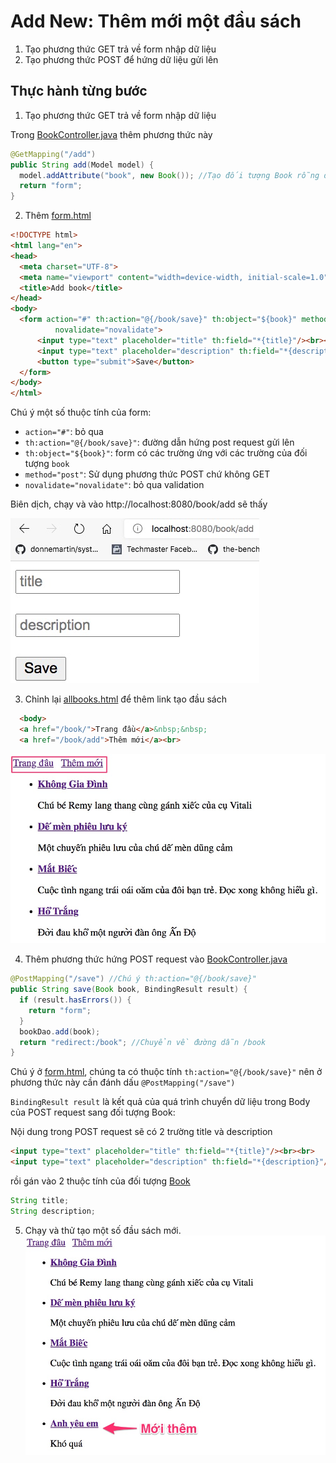 # Add New: Thêm mới một đầu sách

1. Tạo phương thức GET trả về form nhập dữ liệu
2. Tạo phương thức POST để hứng dữ liệu gửi lên


## Thực hành từng bước

1. Tạo phương thức GET trả về form nhập dữ liệu

Trong [BookController.java](src/main/java/vn/techmaster/bookstore/controller/BookController.java)
thêm phương thức này 

```java
@GetMapping("/add")
public String add(Model model) {
  model.addAttribute("book", new Book()); //Tạo đối tượng Book rỗng để truyền vào th:object="${book}"
  return "form";
}
```

2. Thêm [form.html](src/main/resources/templates/form.html)
```html
<!DOCTYPE html>
<html lang="en">
<head>
  <meta charset="UTF-8">
  <meta name="viewport" content="width=device-width, initial-scale=1.0">
  <title>Add book</title>
</head>
<body>
  <form action="#" th:action="@{/book/save}" th:object="${book}" method="post"
          novalidate="novalidate">
      <input type="text" placeholder="title" th:field="*{title}"/><br><br>
      <input type="text" placeholder="description" th:field="*{description}"/><br><br>
      <button type="submit">Save</button>
  </form>
</body>
</html>
```

Chú ý một số thuộc tính của form:
- ```action="#"```: bỏ qua
- ```th:action="@{/book/save}"```: đường dẫn hứng post request gửi lên
- ```th:object="${book}"```: form có các trường ứng với các trường của đối tượng ```book```
- ```method="post"```: Sử dụng phương thức POST chứ không GET
- ```novalidate="novalidate"```: bỏ qua validation

Biên dịch, chạy và vào http://localhost:8080/book/add sẽ thấy

![](images/form.jpg)

3. Chỉnh lại [allbooks.html](src/main/resources/templates/allbooks.html) để thêm link tạo đầu sách
```html
  <body>
  <a href="/book/">Trang đầu</a>&nbsp;&nbsp;
  <a href="/book/add">Thêm mới</a><br>
```
![](images/link_add_new.jpg)

4. Thêm phương thức hứng POST request vào [BookController.java](src/main/java/vn/techmaster/bookstore/controller/BookController.java)

```java
@PostMapping("/save") //Chú ý th:action="@{/book/save}"
public String save(Book book, BindingResult result) {
  if (result.hasErrors()) {
    return "form";
  }
  bookDao.add(book);     
  return "redirect:/book"; //Chuyển về đường dẫn /book
}
```
Chú ý ở [form.html](src/main/resources/templates/form.html), chúng ta có thuộc tính ```th:action="@{/book/save}"``` nên ở phương thức này cần đánh dấu ```@PostMapping("/save")```

```BindingResult result``` là kết quả của quá trình chuyển dữ liệu trong Body của POST request sang đối tượng Book:

Nội dung trong POST request sẽ có 2 trường title và description
```html
<input type="text" placeholder="title" th:field="*{title}"/><br><br>
<input type="text" placeholder="description" th:field="*{description}"/><br><br>
```
rồi gán vào 2 thuộc tính của đối tượng [Book](src/main/java/vn/techmaster/bookstore/model/Book.java)
```java
String title;
String description;
```

5. Chạy và thử tạo một số đầu sách mới.
![](images/add_new.jpg)

